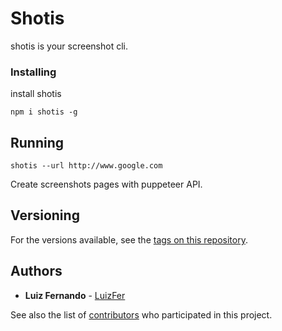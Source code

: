 # Shotis

shotis is your screenshot cli.

### Installing

install shotis

```
npm i shotis -g
```

## Running

```
shotis --url http://www.google.com
```
Create screenshots pages with puppeteer API. 

## Versioning

 For the versions available, see the [tags on this repository](https://github.com/your/luizfer/shotis). 

## Authors

* **Luiz Fernando** - [LuizFer](https://github.com/luizfer)

See also the list of [contributors](https://github.com/luizfer/shotis/contributors) who participated in this project.

